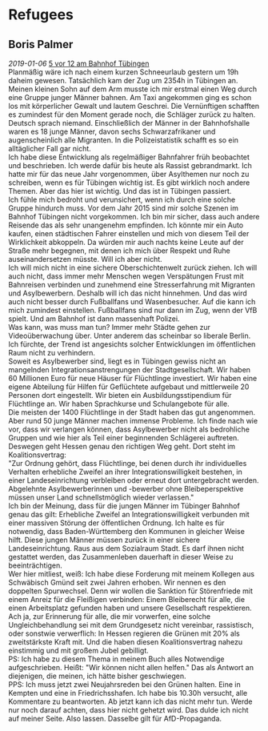 # Refugees

## Boris Palmer
*2019-01-06* [5 vor 12 am Bahnhof Tübingen](https://www.facebook.com/ob.boris.palmer/posts/2219720118067508)  
Planmäßig wäre ich nach einem kurzen Schneeurlaub gestern um 19h daheim gewesen. Tatsächlich kam der Zug um 2354h in Tübingen an. Meinen kleinen Sohn auf dem Arm musste ich mir erstmal einen Weg durch eine Gruppe junger Männer bahnen. Am Taxi angekommen ging es schon los mit körperlicher Gewalt und lautem Geschrei. Die Vernünftigen schafften es zumindest für den Moment gerade noch, die Schläger zurück zu halten. Deutsch sprach niemand. Einschließlich der Männer in der Bahnhofshalle waren es 18 junge Männer, davon sechs Schwarzafrikaner und augenscheinlich alle Migranten. In die Polizeistatistik schafft es so ein alltäglicher Fall gar nicht.  
Ich habe diese Entwicklung als regelmäßiger Bahnfahrer früh beobachtet und beschrieben. Ich werde dafür bis heute als Rassist gebrandmarkt. Ich hatte mir für das neue Jahr vorgenommen, über Asylthemen nur noch zu schreiben, wenn es für Tübingen wichtig ist. Es gibt wirklich noch andere Themen. Aber das hier ist wichtig. Und das ist in Tübingen passiert.  
Ich fühle mich bedroht und verunsichert, wenn ich durch eine solche Gruppe hindurch muss. Vor dem Jahr 2015 sind mir solche Szenen im Bahnhof Tübingen nicht vorgekommen. Ich bin mir sicher, dass auch andere Reisende das als sehr unangenehm empfinden. Ich könnte mir ein Auto kaufen, einen städtischen Fahrer einstellen und mich von diesem Teil der Wirklichkeit abkoppeln. Da würden mir auch nachts keine Leute auf der Straße mehr begegnen, mit denen ich mich über Respekt und Ruhe auseinandersetzen müsste. Will ich aber nicht.  
Ich will mich nicht in eine sichere Oberschichtenwelt zurück ziehen. Ich will auch nicht, dass immer mehr Menschen wegen Verspätungen Frust mit Bahnreisen verbinden und zunehmend eine Stresserfahrung mit Migranten und Asylbewerbern. Deshalb will ich das nicht hinnehmen. Und das wird auch nicht besser durch Fußballfans und Wasenbesucher. Auf die kann ich mich zumindest einstellen. Fußballfans sind nur dann im Zug, wenn der VfB spielt. Und am Bahnhof ist dann massenhaft Polizei.  
Was kann, was muss man tun? Immer mehr Städte gehen zur Videoüberwachung über. Unter anderem das scheinbar so liberale Berlin. Ich fürchte, der Trend ist angesichts solcher Entwicklungen im öffentlichen Raum nicht zu verhindern.  
Soweit es Asylbewerber sind, liegt es in Tübingen gewiss nicht an mangelnden Integrationsanstrengungen der Stadtgesellschaft. Wir haben 60 Millionen Euro für neue Häuser für Flüchtlinge investiert. Wir haben eine eigene Abteilung für Hilfen für Geflüchtete aufgebaut und mittlerweile 20 Personen dort eingestellt. Wir bieten ein Ausbildungsstipendium für Flüchtlinge an. Wir haben Sprachkurse und Schulangebote für alle.  
Die meisten der 1400 Flüchtlinge in der Stadt haben das gut angenommen. Aber rund 50 junge Männer machen immense Probleme. Ich finde nach wie vor, dass wir verlangen können, dass Asylbewerber nicht als bedrohliche Gruppen und wie hier als Teil einer beginnenden Schlägerei auftreten.  
Deswegen geht Hessen genau den richtigen Weg geht. Dort steht im Koalitionsvertrag:  
"Zur Ordnung gehört, dass Flüchtlinge, bei denen durch ihr individuelles Verhalten erhebliche Zweifel an ihrer Integrationswilligkeit bestehen, in einer Landeseinrichtung verbleiben oder erneut dort untergebracht werden. Abgelehnte Asylbewerberinnen und -bewerber ohne Bleibeperspektive müssen unser Land schnellstmöglich wieder verlassen."  
Ich bin der Meinung, dass für die jungen Männer im Tübinger Bahnhof genau das gilt: Erhebliche Zweifel an Integrationswilligkeit verbunden mit einer massiven Störung der öffentlichen Ordnung. Ich halte es für notwendig, dass Baden-Württemberg den Kommunen in gleicher Weise hilft. Diese jungen Männer müssen zurück in einer sichere Landeseinrichtung. Raus aus dem Sozialraum Stadt. Es darf ihnen nicht gestattet werden, das Zusammenleben dauerhaft in dieser Weise zu beeinträchtigen.  
Wer hier mitliest, weiß: Ich habe diese Forderung mit meinem Kollegen aus Schwäbisch Gmünd seit zwei Jahren erhoben. Wir nennen es den doppelten Spurwechsel. Denn wir wollen die Sanktion für Störenfriede mit einem Anreiz für die Fleißigen verbinden: Einem Bleiberecht für alle, die einen Arbeitsplatz gefunden haben und unsere Gesellschaft respektieren.  
Ach ja, zur Erinnerung für alle, die mir vorwerfen, eine solche Ungleichbehandlung sei mit dem Grundgesetz nicht vereinbar, rassistisch, oder sonstwie verwerflich: In Hessen regieren die Grünen mit 20% als zweitstärkste Kraft mit. Und die haben diesen Koalitionsvertrag nahezu einstimmig und mit großem Jubel gebilligt.  
PS: Ich habe zu diesem Thema in meinem Buch alles Notwendige aufgeschrieben. Heißt: "Wir können nicht allen helfen." Das als Antwort an diejenigen, die meinen, ich hätte bisher geschwiegen.  
PPS: Ich muss jetzt zwei Neujahrsreden bei den Grünen halten. Eine in Kempten und eine in Friedrichsshafen. Ich habe bis 10.30h versucht, alle Kommentare zu beantworten. Ab jetzt kann ich das nicht mehr tun. Werde nur noch darauf achten, dass hier nicht gehetzt wird. Das dulde ich nicht auf meiner Seite. Also lassen. Dasselbe gilt für AfD-Propaganda.  

